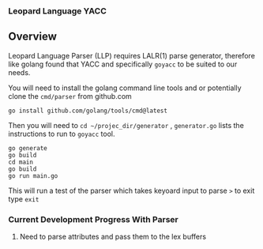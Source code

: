 ### Leopard Language YACC


## Overview

Leopard Language Parser (LLP) requires  LALR(1) parse generator, therefore like golang found that YACC and specifically
`goyacc` to be suited to our needs.

You will need to install the golang command line tools and or potentially clone the `cmd/parser` from github.com

```
go install github.com/golang/tools/cmd@latest
```

Then you will need to `cd ~/projec_dir/generator` , `generator.go` lists the instructions to run to `goyacc` tool.

```
go generate
go build
cd main
go build
go run main.go
```
 This will run a test of the parser which takes keyoard input to parse `>` to exit type `exit`




### Current Development Progress With Parser

1. Need to parse attributes and pass them to the lex buffers
